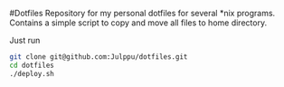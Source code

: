 #Dotfiles
Repository for my personal dotfiles for several \*nix programs. Contains a simple script to copy and move all files to home directory.  

Just run
``` bash
git clone git@github.com:Julppu/dotfiles.git
cd dotfiles
./deploy.sh
```
